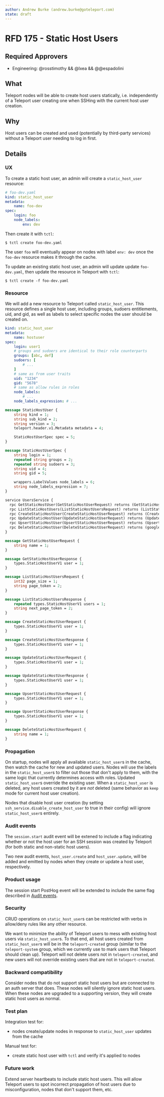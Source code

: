 ```yaml
---
author: Andrew Burke (andrew.burke@goteleport.com)
state: draft
---
```


# RFD 175 - Static Host Users

## Required Approvers

- Engineering: @rosstimothy && @lxea && @@espadolini

## What

Teleport nodes will be able to create host users statically, i.e. independently
of a Teleport user creating one when SSHing with the current host user creation.

## Why

Host users can be created and used (potentially by third-party services) without
a Teleport user needing to log in first.

## Details

### UX

To create a static host user, an admin will create a `static_host_user` resource:

```yaml
# foo-dev.yaml
kind: static_host_user
metadata:
    name: foo-dev
spec:
    login: foo
    node_labels:
        env: dev
```

Then create it with `tctl`:

```code
$ tctl create foo-dev.yaml
```

The user `foo` will eventually appear on nodes with label `env: dev` once the
`foo-dev` resource makes it through the cache.

To update an existing static host user, an admin will update update `foo-dev.yaml`,
then update the resource in Teleport with `tctl`:

```code
$ tctl create -f foo-dev.yaml
```

### Resource

We will add a new resource to Teleport called `static_host_user`. This resource defines
a single host user, including groups, sudoers entitlements, uid, and gid, as well as labels
to select specific nodes the user should be created on.

```yaml
kind: static_host_user
metadata:
    name: hostuser
spec:
    login: user1
    # groups and sudoers are identical to their role counterparts
    groups: [abc, def]
    sudoers: [
        # ...
    ]
    # same as from user traits
    uid: "1234"
    gid: "5678"
    # same as allow rules in roles
    node_labels:
        # ...
    node_labels_expression: # ...
```

```proto
message StaticHostUser {
    string kind = 1;
    string sub_kind = 2;
    string version = 3;
    teleport.header.v1.Metadata metadata = 4;

    StaticHostUserSpec spec = 5;
}

message StaticHostUserSpec {
    string login = 1;
    repeated string groups = 2;
    repeated string sudoers = 3;
    string uid = 4;
    string gid = 5;

    wrappers.LabelValues node_labels = 6;
    string node_labels_expression = 7;
}

service UsersService {
  rpc GetStaticHostUser(GetStaticHostUserRequest) returns (GetStaticHostUserResponse);
  rpc ListStaticHostUsers(ListStaticHostUsersRequest) returns (ListStaticHostUsersResponse);
  rpc CreateStaticHostUser(CreateStaticHostUserRequest) returns (CreateStaticHostUserResponse);
  rpc UpdateStaticHostUser(UpdateStaticHostUserRequest) returns (UpdateStaticHostUserResponse);
  rpc UpsertStaticHostUser(UpsertStaticHostUserRequest) returns (UpsertStaticHostUserResponse);
  rpc DeleteStaticHostUser(DeleteStaticHostUserRequest) returns (google.protobuf.Empty);
}

message GetStaticHostUserRequest {
    string name = 1;
}

message GetStaticHostUserResponse {
    types.StaticHostUserV1 user = 1;
}

message ListStaticHostUsersRequest {
    int32 page_size = 1;
    string page_token = 2;
}

message ListStaticHostUsersResponse {
    repeated types.StaticHostUserV1 users = 1;
    string next_page_token = 2;
}

message CreateStaticHostUserRequest {
    types.StaticHostUserV1 user = 1;
}

message CreateStaticHostUserResponse {
    types.StaticHostUserV1 user = 1;
}

message UpdateStaticHostUserRequest {
    types.StaticHostUserV1 user = 1;
}

message UpdateStaticHostUserResponse {
    types.StaticHostUserV1 user = 1;
}

message UpsertStaticHostUserRequest {
    types.StaticHostUserV1 user = 1;
}

message UpsertStaticHostUserResponse {
    types.StaticHostUserV1 user = 1;
}

message DeleteStaticHostUserRequest {
    string name = 1;
}
```

### Propagation

On startup, nodes will apply all available `static_host_user`s in the cache,
then watch the cache for new and updated users. Nodes will use the labels in the
`static_host_user`s to filter out those that don't apply to them, with the same
logic that currently determines access with roles. Updated `static_host_user`s
override the existing user. When a `static_host_user` is deleted, any host users
created by it are *not* deleted (same behavior as `keep` mode for current host
user creation).

Nodes that disable host user creation (by setting `ssh_service.disable_create_host_user`
to true in their config) will ignore `static_host_user`s entirely.

### Audit events

The `session.start` audit event will be extened to include a flag
indicating whether or not the host user for an SSH session was
created by Teleport (for both static and non-static host users).

Two new audit events, `host_user.create` and `host_user.update`, will be added
and emitted by nodes when they create or update a host user, respectively.

### Product usage

The session start PostHog event will be extended to include the
same flag described in [Audit events](#audit-events).

### Security

CRUD operations on `static_host_user`s can be restricted with verbs
in allow/deny rules like any other resource.

We want to minimize the ability of Teleport users to mess with existing host users
via `static_host_user`s. To that end, all host users created from `static_host_user`s
will be in the `teleport-created` group (similar to the `teleport-system` group, which
we currently use to mark users that Teleport should clean up). Teleport will not
delete users not in `teleport-created`, and new users will not override existing users
that are not in `teleport-created`.

### Backward compatibility

Consider nodes that do not support static host users but are connected to an
auth server that does. These nodes will silently ignore static
host users. When these nodes are upgraded to a supporting
version, they will create static host users as normal.

### Test plan

Integration test for:
- nodes create/update nodes in response to `static_host_user` updates from the cache

Manual test for:
- create static host user with `tctl` and verify it's applied to nodes

### Future work

Extend server heartbeats to include static host users. This will allow Teleport
users to spot incorrect propagation of host users due to misconfiguration, nodes
that don't support them, etc.
